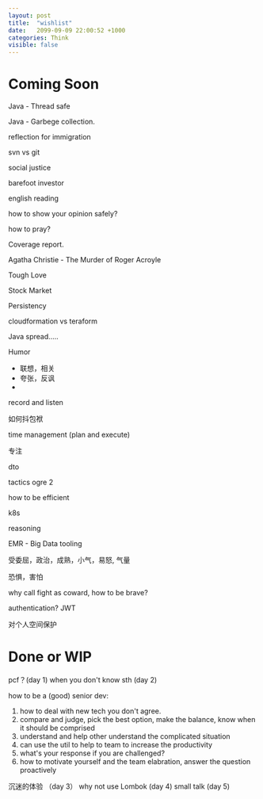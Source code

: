 ```yaml
---
layout: post
title:  "wishlist"
date:   2099-09-09 22:00:52 +1000
categories: Think
visible: false
---
```


Coming Soon
================

Java - Thread safe

Java - Garbege collection.

reflection for immigration

svn vs git

social justice

barefoot investor 

english reading

how to show your opinion safely?

how to pray?

Coverage report.

Agatha Christie - The Murder of Roger Acroyle

Tough Love

Stock Market

Persistency

cloudformation vs teraform

Java spread.....

Humor
- 联想，相关
- 夸张，反讽
- 

record and listen

如何抖包袱

time management (plan and execute)

专注

dto

tactics ogre 2

how to be efficient

k8s

reasoning

EMR - Big Data tooling

受委屈，政治，成熟，小气，易怒, 气量

恐惧，害怕

why call fight as coward, how to be brave?

authentication? JWT

对个人空间保护

Done or WIP
===================

pcf？(day 1)
when you don't know sth (day 2)

how to be a (good) senior dev:
1. how to deal with new tech you don't agree.
2. compare and judge, pick the best option, make the balance, know when it should be comprised 
3. understand and help other understand the complicated situation
4. can use the util to help to team to increase the productivity
5. what's your response if you are challenged?
6. how to motivate yourself and the team
elabration, answer the question proactively

沉迷的体验 （day 3）
why not use Lombok (day 4)
small talk (day 5)







